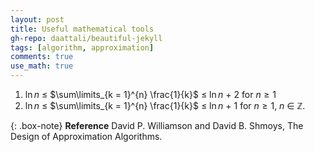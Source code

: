 ```yaml
---
layout: post
title: Useful mathematical tools
gh-repo: daattali/beautiful-jekyll
tags: [algorithm, approximation]
comments: true
use_math: true
---
```


1. $\ln n$ $\le$ $\sum\limits_{k = 1}^{n} \frac{1}{k}$ $\le$ $\ln n$ $+$ $2$ for $n \ge 1$
2. $\ln n$ $\le$ $\sum\limits_{k = 1}^{n} \frac{1}{k}$ $\le$ $\ln n$ $+$ $1$ for $n \ge 1$, $n$ $\in$ $\mathbb{Z}$.

{: .box-note}
**Reference** David P. Williamson and David B. Shmoys, The Design of Approximation Algorithms.